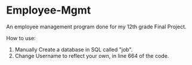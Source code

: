 # Employee-Mgmt
An employee management program done for my 12th grade Final Project.

How to use:
1. Manually Create a database in SQL called "job".
2. Change Username to reflect your own, in line 664 of the code.
